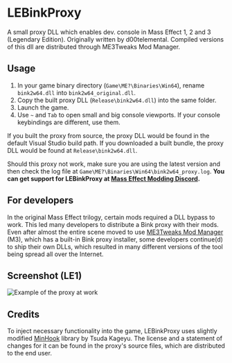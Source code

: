 # LEBinkProxy

A small proxy DLL which enables dev. console in Mass Effect 1, 2 and 3 (Legendary Edition). Originally written by d00telemental. Compiled versions of this dll are distributed through ME3Tweaks Mod Manager.

## Usage

   1. In your game binary directory (`Game\ME?\Binaries\Win64`), rename `bink2w64.dll` into `bink2w64_original.dll`.
   2. Copy the built proxy DLL (`Release\bink2w64.dll`) into the same folder.
   3. Launch the game.
   4. Use `~` and `Tab` to open small and big console viewports. If your console keybindings are different, use them.

If you built the proxy from source, the proxy DLL would be found in the default Visual Studio build path.
If you downloaded a built bundle, the proxy DLL would be found at `Release\bink2w64.dll`.

Should this proxy not work, make sure you are using the latest version and then check the log file at `Game\ME?\Binaries\Win64\bink2w64_proxy.log`. **You can get support for LEBinkProxy at [Mass Effect Modding Discord](https://discord.gg/su8XjdUQPw).**

## For developers

In the original Mass Effect trilogy, certain mods required a DLL bypass to work. This led many developers to distribute a Bink proxy with their mods. Even after almost the entire scene moved to use [ME3Tweaks Mod Manager](https://github.com/ME3Tweaks/ME3TweaksModManager) (M3), which has a built-in Bink proxy installer, some developers continue(d) to ship their own DLLs, which resulted in many different versions of the tool being spread all over the Internet.

## Screenshot (LE1)

![Example of the proxy at work](https://i.imgur.com/MRgzZzg.png)

## Credits

To inject necessary functionality into the game, LEBinkProxy uses slightly modified [MinHook](https://github.com/TsudaKageyu/minhook) library by Tsuda Kageyu. The license and a statement of changes for it can be found in the proxy's source files, which are distributed to the end user.
